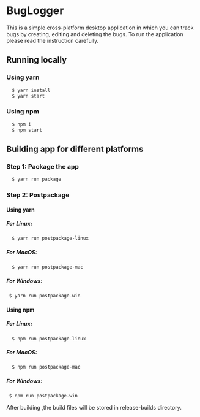 # BugLogger

This is a simple cross-platform desktop application in which you can track bugs by creating, editing and deleting the bugs. To run the application please read the instruction carefully.

## Running locally

### Using yarn

```bash
  $ yarn install
  $ yarn start
```

### Using npm

```bash
  $ npm i
  $ npm start
```

## Building app for different platforms

### Step 1: Package the app

```bash
  $ yarn run package
```

### Step 2: Postpackage

#### Using yarn

##### For Linux:

```bash
  $ yarn run postpackage-linux
```

##### For MacOS:

```bash
  $ yarn run postpackage-mac
```

##### For Windows:

```bash
 $ yarn run postpackage-win
```

#### Using npm

##### For Linux:

```bash
  $ npm run postpackage-linux
```

##### For MacOS:

```bash
  $ npm run postpackage-mac
```

##### For Windows:

```bash
 $ npm run postpackage-win
```

After building ,the build files will be stored in release-builds directory.
